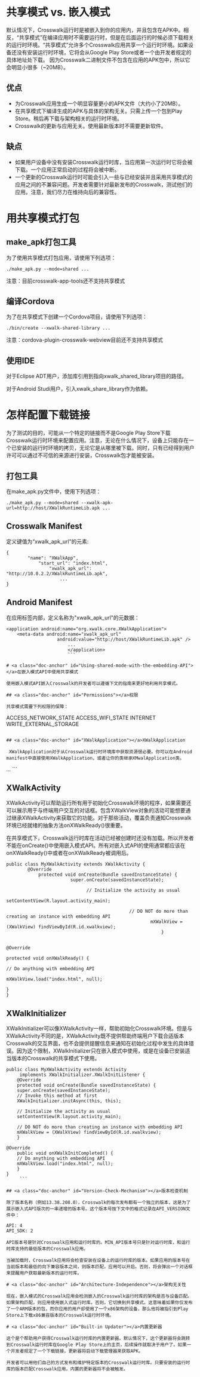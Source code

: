 # 共享模式 vs. 嵌入模式

默认情况下，Crosswalk运行时是被嵌入到你的应用内，并且包含在APK中。相反，“共享模式”在编译应用时不需要运行时，但是在后面运行的时候必须下载相关的运行时环境。“共享模式”允许多个Crosswalk应用共享一个运行时环境。如果设备还没有安装运行时环境，它将会从Google Play Store或者一个由开发者规定的具体地址处下载。
因为Crosswalk二进制文件不包含在应用的APK包中，所以它会明显小很多（~20MB）。

## <a class="doc-anchor" id="Pros"></a>优点

* 为Crosswalk应用生成一个明显容量更小的APK文件（大约小了20MB）。
* 在共享模式下编译生成的APK与具体的架构无关。只需上传一个包到Play Store。稍后再下载与架构相关的运行时环境。
* Crosswalk的更新与应用无关。使用最新版本时不需要更新软件。

## <a class="doc-anchor" id="Cons"></a>缺点

* 如果用户设备中没有安装Crosswalk运行时库，当应用第一次运行时它将会被下载。一个应用正常启动的过程将会被中断。
* 一个更新的Crosswalk运行时可能会引入一些与已经安装并且采用共享模式的应用之间的不兼容问题。开发者需要针对最新发布的Crosswalk，测试他们的应用。注意，我们尽力在维持向后的兼容性。

# <a class="doc-anchor" id="package"></a>用共享模式打包

## <a class="doc-anchor" id="Using-the-make_apk-packaging-tool"></a>make_apk打包工具

为了使用共享模式打包应用，请使用下列选项：

`./make_apk.py --mode=shared ...`

注意：目前crosswalk-app-tools还不支持共享模式

## <a class="doc-anchor" id="Using-Cordova"></a>编译Cordova

为了在共享模式下创建一个Cordova项目，请使用下列选项：

`./bin/create --xwalk-shared-library ...`

注意：cordova-plugin-crosswalk-webview目前还不支持共享模式

## <a class="doc-anchor" id="Using-an-IDE"></a>使用IDE

对于Eclipse ADT用户，添加库引用到指向xwalk_shared_library项目的路径。

对于Android Studi用户，引入xwalk_share_library作为依赖。

# <a class="doc-anchor" id="How-to-Configure-the-download-URL"></a>怎样配置下载链接

为了测试的目的，可能从一个特定的链接而不是Google Play Store下载Crosswalk运行时环境来配置应用。注意，无论在什么情况下，设备上只能存在一个已安装的运行时环境的拷贝，无论它是从哪里被下载。同时，只有已经得到用户许可可以通过不可信的来源进行安装，Crosswalk包才能被安装。

## <a class="doc-anchor" id="From-Packaging-Tool"></a>打包工具

在make_apk.py文件中，使用下列选项：

`./make_apk.py --mode=shared --xwalk-apk-url=http://host/XWalkRuntimeLib.apk ...`

## <a class="doc-anchor" id="From-The-Crosswalk-Manifest"></a>Crosswalk Manifest

定义键值为“xwalk_apk_url”的元素:

```
{
        "name": "XWalkApp",
            "start_url": "index.html",
                "xwalk_apk_url": "http://10.0.2.2/XWalkRuntimeLib.apk",
                    ...
}
```

## <a class="doc-anchor" id="From-The-Android-Manifest"></a>Android Manifest

在应用标签内部，定义名称为"xwalk_apk_url"的元数据：

```
<application android:name="org.xwalk.core.XWalkApplication">
    <meta-data android:name="xwalk_apk_url"
                   android:value="http://host/XWalkRuntimeLib.apk" />
                       ...
                       </application>
                       ```

# <a class="doc-anchor" id="Using-shared-mode-with-the-embedding-API"></a>在嵌入模式API中使用共享模式

使用嵌入模式API嵌入Crosswalk的开发者可以遵循下文的指南来更好地利用共享模式。

## <a class="doc-anchor" id="Permissions"></a>权限

共享模式需要下列权限的保障：

```
ACCESS_NETWORK_STATE
ACCESS_WIFI_STATE
INTERNET
WRITE_EXTERNAL_STORAGE
```

## <a class="doc-anchor" id="XWalkApplication"></a>XWalkApplication
 
 XWalkApplication对于从Crosswalk运行时环境库中获取资源很必要。你可以在Android manifest中直接使用XWalkApplication，或者让你的类继承XMwalApplication类。

 ```
 <application android:name="org.xwalk.core.XWalkApplication">
     ...
     </application>
     ```

## <a class="doc-anchor" id="XWalkActivity"></a>XWalkActivity

XWalkActivity可以帮助运行所有用于初始化Crosswalk环境的程序，如果需要还可以展示用于与终端用户交互的对话框。包含XWalkView对象的活动可能想要通过继承XWalkActivity来获取它的功能。对于那些活动，覆盖负责通知Crosswalk环境已经就绪的抽象方法onXWalkReady()很重要。 

在共享模式下，Crosswalk运行时库在活动已经被创建时还没有加载。所以开发者不能在onCreate()中使用嵌入模式API。所有对嵌入式API的使用通常都应该在onXWalkReady()中或者在onXWalkReady被调用后。

```
public class MyXWalkActivity extends XWalkActivity {
        @Override
            protected void onCreate(Bundle savedInstanceState) {
                        super.onCreate(savedInstanceState);

                              // Initialize the activity as usual
                                      setContentView(R.layout.activity_main);

                                              // DO NOT do more than creating an instance with embedding API
                                                      mXWalkView = (XWalkView) findViewById(R.id.xwalkview);
                                                          }

                                                              @Override
                                                                  protected void onXWalkReady() {
                                                                              // Do anything with embedding API
                                                                                      mXWalkView.load("index.html", null);
                                                                                          }
}
```

## <a class="doc-anchor" id="XWalkInitializer"></a>XWalkInitializer

XWalkInitializer可以像XWalkActivity一样，帮助初始化Crosswalk环境。但是与XWalkActivity不同的是，XWalkActivity既不提供帮助终端用户下载合适版本Crosswalk的交互界面，也不会提供提醒信息来通知在初始化过程中发生的具体错误。因为这个限制，XWalkInitializer只在嵌入模式中使用，或是在设备已安装适当版本的Crosswalk的共享模式下使用。

```
public class MyXWalkActivity extends Activity
     implements XWalkInitializer.XWalkInitListener {
    @Override
    protected void onCreate(Bundle savedInstanceState) {
    super.onCreate(savedInstanceState);
    // Invoke this method at first
    XWalkInitializer.initAsync(this, this);

    // Initialize the activity as usual
    setContentView(R.layout.activity_main);

    // DO NOT do more than creating an instance with embedding API
    mXWalkView = (XWalkView) findViewById(R.id.xwalkview);
    }

@Override
    public void onXWalkInitCompleted() {
    // Do anything with embedding API
    mXWalkView.load("index.html", null);
    }
}
     ```

## <a class="doc-anchor" id="Version-Check-Mechanism"></a>版本检查机制

除了版本名称（例如13.38.208.0），Crosswalk的每次发布都有一个独立的版本，这是为了展示嵌入式API版次的一串递增的版本号。这个版本号按下文中的格式记录在API_VERSION文件中：

API: 4
API_SDK: 2

API版本号是针对Crosswalk应用和运行时库的。MIN_API版本号只是针对运行时库，和运行时库支持的最低版本的Crosswalk应用。

当被加载时，Crosswalk应用将会检查安装在设备上的运行时库的版本。如果应用的版本号在当前版本和最低的向下兼容版本之间，则版本匹配，应用可以开启。否则，将会弹出一个对话框来提醒用户获取最新版本的运行时库。

# <a class="doc-anchor" id="Architecture-Independence"></a>架构无关性

现在，嵌入模式的Crosswalk应用会检测嵌入的Crosswalk运行时库的架构是否与设备匹配。如果架构匹配，则应用使用嵌入式运行时库。否则，它切换到共享模式。这意味着如果你仅发布了一个ARM版本的包，而你应用的用户却使用了一个x86架构的设备，那么他将被指引到Play Store上下载x86兼容版本的Crosswalk运行时环境。

# <a class="doc-anchor" id="Built-in Updater"></a>内置更新器

这个是个帮助用户获得Crosswalk运行时库的内置更新器。默认情况下，这个更新器将会跳转到Crosswalk运行时库在Google Play Store上的主页，后续操作就取决于用户了。如果一个开发者规定了一个下载链接，更新器将启动下载管理器来获取APK。

开发者可以用他们自己的方式发布和维护特定版本的Crosswalk运行时库。只要安装的运行时库的版本匹配Crosswalk应用，内置的更新器将不会被触发。
